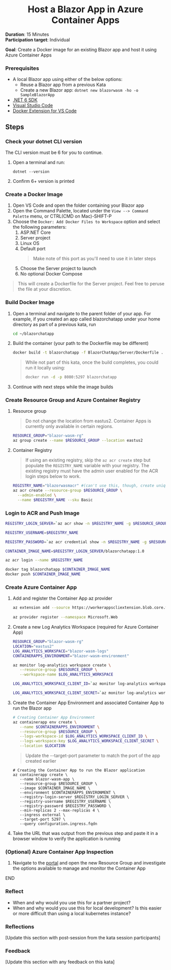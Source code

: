 <h1 align="center">Host a Blazor App in Azure Container Apps</h1>

**Duration**: 15 Minutes <br />
**Participation target**: Individual <br />

**Goal**: Create a Docker image for an existing Blazor app and host it using Azure Container Apps

### Prerequisites

- A local Blazor app using either of the below options:
  - Reuse a Blazor app from a previous Kata
  - Create a new Blazor app: `dotnet new blazorwasm -ho -o SampleBlazorApp`
- [.NET 6 SDK](https://dotnet.microsoft.com/en-us/download/dotnet/6.0)
- [Visual Studio Code](https://code.visualstudio.com/download)
- [Docker Extension for VS Code](https://code.visualstudio.com/docs/containers/overview)

## Steps

### Check your dotnet CLI version 
The CLI version must be 6 for you to continue. 
1. Open a terminal and run:
   ```
   dotnet --version
   ```
2. Confirm 6+ version is printed


### Create a Docker Image
1. Open VS Code and open the folder containing your Blazor app
2. Open the Command Palette, located under the `View --> Command Palette` menu, or CTRL(CMD on Mac)-SHIFT-P
3. Choose the `Docker: Add Docker Files to Workspace` option and select the following parameters:
    1. ASP.NET Core
    2. Server project
    3. Linux OS
    4. Default port
         > Make note of this port as you'll need to use it in later steps
    5. Choose the Server project to launch
    6. No optional Docker Compose

> This will create a Dockerfile for the Server project. Feel free to peruse the file at your discretion.

### Build Docker Image
1. Open a terminal and navigate to the parent folder of your app. For example, if you created an app called blazorchatapp under your home directory as part of a previous kata, run
    ``` bash
    cd ~/blazorchatapp
    ```
2. Build the container (your path to the Dockerfile may be different)
    ``` bash
    docker build -t blazorchatapp -f BlazorChatApp/Server/Dockerfile .
    ```
    > While not part of this kata, once the build completes, you could run it locally using:
    >``` bash
    >docker run -d -p 8080:5297 blazorchatapp
    >```
3. Continue with next steps while the image builds

### Create Resource Group and Azure Container Registry
1. Resource group
   > Do not change the location from eastus2. Container Apps is currently only available in certain regions.
   ``` bash
   RESOURCE_GROUP="blazor-wasm-rg"
   az group create --name $RESOURCE_GROUP --location eastus2
   ```
2. Container Registry
   > If using an existing registry, skip the `az acr create` step but populate the `REGISTRY_NAME` variable with your registry. The existing registry must have the admin user enabled for the ACR login steps below to work.
   ``` bash
   REGISTRY_NAME="blazorwasmacr" #(can't use this, though, create unique)
   az acr create --resource-group $RESOURCE_GROUP \
     --admin-enabled \
     --name $REGISTRY_NAME --sku Basic
   ```

### Login to ACR and Push Image
``` bash
REGISTRY_LOGIN_SERVER=`az acr show -n $REGISTRY_NAME -g $RESOURCE_GROUP --query loginServer -o tsv`

REGISTRY_USERNAME=$REGISTRY_NAME

REGISTRY_PASSWORD=`az acr credential show -n $REGISTRY_NAME -g $RESOURCE_GROUP --query passwords[0].value -o tsv`

CONTAINER_IMAGE_NAME=$REGISTRY_LOGIN_SERVER/blazorchatapp:1.0

az acr login --name $REGISTRY_NAME

docker tag blazorchatapp $CONTAINER_IMAGE_NAME
docker push $CONTAINER_IMAGE_NAME
```
### Create Azure Container App
1. Add and register the Container App az provider
   ``` bash
   az extension add --source https://workerappscliextension.blob.core.windows.net/azure-cli-extension/containerapp-0.2.2-py2.py3-none-any.whl
      
   az provider register --namespace Microsoft.Web
   ```
2. Create a new Log Analytics Workspace (required for Azure Container App)
   ``` bash
   RESOURCE_GROUP="blazor-wasm-rg"
   LOCATION="eastus2"
   LOG_ANALYTICS_WORKSPACE="blazor-wasm-logs"
   CONTAINERAPPS_ENVIRONMENT="blazor-wasm-environment"

   az monitor log-analytics workspace create \
      --resource-group $RESOURCE_GROUP \
      --workspace-name $LOG_ANALYTICS_WORKSPACE

   LOG_ANALYTICS_WORKSPACE_CLIENT_ID=`az monitor log-analytics workspace show --query customerId -g $RESOURCE_GROUP -n $LOG_ANALYTICS_WORKSPACE -o tsv | tr -d '[:space:]'`

   LOG_ANALYTICS_WORKSPACE_CLIENT_SECRET=`az monitor log-analytics workspace get-shared-keys --query primarySharedKey -g $RESOURCE_GROUP -n $LOG_ANALYTICS_WORKSPACE -o tsv | tr -d '[:space:]'`
   ```
3. Create the Container App Environment and associated Container App to run the Blazor app
   ``` bash
   # Creating Container App Environment
   az containerapp env create \
      --name $CONTAINERAPPS_ENVIRONMENT \
      --resource-group $RESOURCE_GROUP \
      --logs-workspace-id $LOG_ANALYTICS_WORKSPACE_CLIENT_ID \
      --logs-workspace-key $LOG_ANALYTICS_WORKSPACE_CLIENT_SECRET \
      --location $LOCATION
   ```
   > Update the --target-port parameter to match the port of the app created earlier
   ```
   # Creating the Container App to run the Blazor application
   az containerapp create \
      --name blazor-wasm-app \
      --resource-group $RESOURCE_GROUP \
      --image $CONTAINER_IMAGE_NAME \
      --environment $CONTAINERAPPS_ENVIRONMENT \
      --registry-login-server $REGISTRY_LOGIN_SERVER \
      --registry-username $REGISTRY_USERNAME \
      --registry-password $REGISTRY_PASSWORD \
      --min-replicas 2 --max-replicas 4 \
      --ingress external \
      --target-port 5297 \
      --query configuration.ingress.fqdn
   ```
4. Take the URL that was output from the previous step and paste it in a browser window to verify the application is running

### (Optional) Azure Container App Inspection
1. Navigate to the [portal](https://portal.azure.com) and open the new Resource Group and investigate the options available to manage and monitor the Container App

END

### Reflect

 - When and why would you use this for a partner project?
 - When and why would you use this for local development? Is this easier or more difficult than using a local kubernetes instance?

### Reflections
[Update this section with post-session from the kata session participants]

### Feedback
[Update this section with any feedback on this kata]
